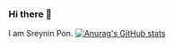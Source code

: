 ### Hi there 👋

I am Sreynin Pon. 
[![Anurag's GitHub stats](https://github-readme-stats.vercel.app/api?username=linin-nin)](https://github.com/anuraghazra/github-readme-stats)
